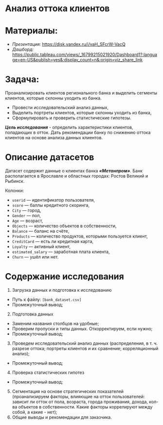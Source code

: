 # Анализ оттока клиентов

# Материалы:

* _Презентация:_ https://disk.yandex.ru/i/vaH_SFcrW-VacQ
* _Дашборд:_
https://public.tableau.com/views/_16799215021920/Dashboard1?:language=en-US&publish=yes&:display_count=n&:origin=viz_share_link

# Задача:

Проанализировать клиентов регионального банка и выделить сегменты клиентов, которые склонны уходить из банка.

- Провести исследовательский анализ данных,
- Выделить портреты клиентов, которые склонны уходить из банка,
- Сформулировать и проверить статистические гипотезы.

_**Цель исследования**_ - определить характеристики клиентов, попадающих в отток. Дать рекомендации банку по снижению оттока клиентов на основе анализа данных клиентов.
# Описание датасетов

Датасет содержит данные о клиентах банка _**«Метанпром»**_. Банк располагается в Ярославле и областных городах: Ростов Великий и Рыбинск.

Колонки:

- `userid` — идентификатор пользователя,
- `score` — баллы кредитного скоринга,
- `City` — город,
- `Gender` — пол,
- `Age` — возраст,
- `Objects` — количество объектов в собственности,
- `Balance` — баланс на счёте,
- `Products` — количество продуктов, которыми пользуется клиент,
- `CreditCard` — есть ли кредитная карта,
- `Loyalty` — активный клиент,
- `estimated_salary` — заработная плата клиента,
- `Churn` — ушёл или нет.


# Содержание исследования
1. Загрузка данных и подготовка к исследованию
- Путь к файлу: `[bank_dataset.csv]`
- Промежуточный вывод;
2. Подготовка данных 
- Заменим названия столбцов на удобные;
- Проверим пропуски и типы данных. Откорректируем, если нужно;
- Промежуточный вывод;
3. Проведем исследовательский анализ данных (распределения, в т. ч. разрезе оттока; портреты клиентов и их сравнение; корреляционный анализ);
- Промежуточный вывод;
4. Проверка статистических гипотез
- Промежуточный вывод;
5. Сегментация на основе стратегических показателей (проанализируем факторы, влияющие на отток пользователей: зависит ли отток от пола, возраста, города проживания, дохода, кол-ва объектов в собственности. Какие факторы коррелируют между собой, а какие - нет);
6. Общие выводы и рекомендации для заказчика.
